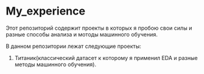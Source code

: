 # My_experience

Этот репозиторий содержит проекты в которых я пробою свои силы и разные способы анализа и мотоды машинного обучения.  

В данном репозитории лежат следующие проекты:  

1. Титаник(классический датасет к которому я применил EDA и разные методы машинного обучения).
